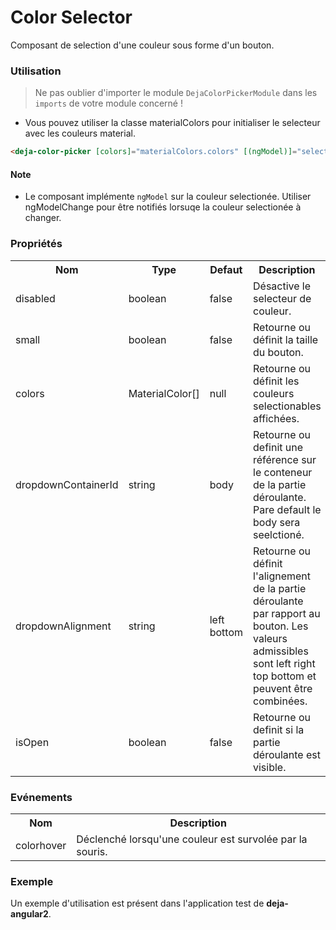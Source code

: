 # Color Selector
Composant de selection d'une couleur sous forme d'un bouton.  

### Utilisation 
> Ne pas oublier d'importer le module `DejaColorPickerModule` dans les `imports` de votre module concerné !

  - Vous pouvez utiliser la classe materialColors pour initialiser le selecteur avec les couleurs material.

```html
<deja-color-picker [colors]="materialColors.colors" [(ngModel)]="selectedColor" (colorhover)="onColorPickerHover($event)"></deja-color-picker>
```

#### Note
 - Le composant implémente `ngModel` sur la couleur selectionée. Utiliser ngModelChange pour être notifiés lorsuqe la couleur selectionée à changer.

### Propriétés

<table>
<tr>
    <th>Nom</th>
    <th>Type</th>
    <th>Defaut</th>
    <th>Description</th>
</tr>
<tr>
    <td>disabled</td>
    <td>boolean</td>
    <td>false</td>
    <td>Désactive le selecteur de couleur.</td>
</tr>
<tr>
    <td>small</td>
    <td>boolean</td>
    <td>false</td>
    <td>Retourne ou définit la taille du bouton.</td>
</tr>
<tr>
    <td>colors</td>
    <td>MaterialColor[]</td>
    <td>null</td>
    <td>Retourne ou définit les couleurs selectionables affichées.</td>
</tr>
<tr>
    <td>dropdownContainerId</td>
    <td>string</td>
    <td>body</td>
    <td>Retourne ou definit une référence sur le conteneur de la partie déroulante. Pare default le body sera seelctioné.</td>
</tr>
<tr>
    <td>dropdownAlignment</td>
    <td>string</td>
    <td>left bottom</td>
    <td>Retourne ou définit l'alignement de la partie déroulante par rapport au bouton. Les valeurs admissibles sont left right top bottom et peuvent être combinées.</td>
</tr>
<tr>
    <td>isOpen</td>
    <td>boolean</td>
    <td>false</td>
    <td>Retourne ou definit si la partie déroulante est visible.</td>
</tr>
</table>

### Evénements

<table>
<tr>
    <th>Nom</th>
    <th>Description</th>
</tr>
<tr>
    <td>colorhover</td>
    <td>Déclenché lorsqu'une couleur est survolée par la souris.</td>
</tr>
</table>

### Exemple
Un exemple d'utilisation est pr&eacute;sent dans l'application test de **deja-angular2**.